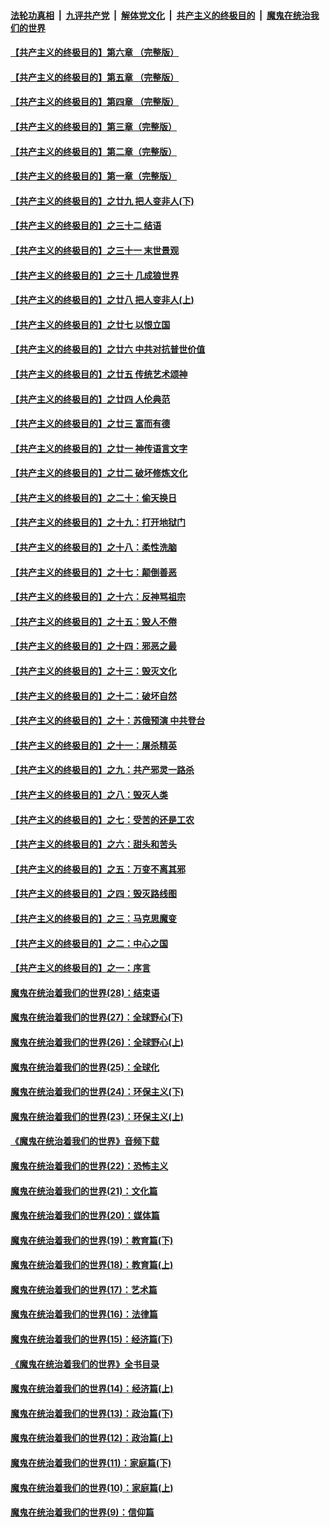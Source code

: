 ####  [法轮功真相](../../../../basic/blob/master/README.md?t=03312001) &nbsp;|&nbsp; [九评共产党](../../../../9ping.md/blob/master/README.md?t=03312001) &nbsp;|&nbsp; [解体党文化](../../../../jtdwh.md/blob/master/README.md?t=03312001)  &nbsp;|&nbsp; [共产主义的终极目的](../../../../gczydzjmd.md/blob/master/README.md?t=03312001) &nbsp;|&nbsp; [魔鬼在统治我们的世界](../../../../mgztzwmdsj.md/blob/master/README.md?t=03312001) 

#### [【共产主义的终极目的】第六章 （完整版）](../pages/nsc422/n11428913.md?t=03312001) 

#### [【共产主义的终极目的】第五章 （完整版）](../pages/nsc422/n11428912.md?t=03312001) 

#### [【共产主义的终极目的】第四章 （完整版）](../pages/nsc422/n11428907.md?t=03312001) 

#### [【共产主义的终极目的】第三章（完整版）](../pages/nsc422/n11428848.md?t=03312001) 

#### [【共产主义的终极目的】第二章（完整版）](../pages/nsc422/n11428831.md?t=03312001) 

#### [【共产主义的终极目的】第一章（完整版）](../pages/nsc422/n11417651.md?t=03312001) 

#### [【共产主义的终极目的】之廿九 把人变非人(下)](../pages/nsc422/n11344140.md?t=03312001) 

#### [【共产主义的终极目的】之三十二 结语](../pages/nsc422/n11360535.md?t=03312001) 

#### [【共产主义的终极目的】之三十一 末世景观](../pages/nsc422/n11351129.md?t=03312001) 

#### [【共产主义的终极目的】之三十 几成狼世界](../pages/nsc422/n11348280.md?t=03312001) 

#### [【共产主义的终极目的】之廿八 把人变非人(上)](../pages/nsc422/n11340492.md?t=03312001) 

#### [【共产主义的终极目的】之廿七 以恨立国](../pages/nsc422/n11336944.md?t=03312001) 

#### [【共产主义的终极目的】之廿六 中共对抗普世价值](../pages/nsc422/n11324785.md?t=03312001) 

#### [【共产主义的终极目的】之廿五 传统艺术颂神](../pages/nsc422/n11296396.md?t=03312001) 

#### [【共产主义的终极目的】之廿四 人伦典范](../pages/nsc422/n11296397.md?t=03312001) 

#### [【共产主义的终极目的】之廿三 富而有德](../pages/nsc422/n11283598.md?t=03312001) 

#### [【共产主义的终极目的】之廿一 神传语言文字](../pages/nsc422/n11263265.md?t=03312001) 

#### [【共产主义的终极目的】之廿二 破坏修炼文化](../pages/nsc422/n11245728.md?t=03312001) 

#### [【共产主义的终极目的】之二十：偷天换日](../pages/nsc422/n11238846.md?t=03312001) 

#### [【共产主义的终极目的】之十九：打开地狱门](../pages/nsc422/n11206376.md?t=03312001) 

#### [【共产主义的终极目的】之十八：柔性洗脑](../pages/nsc422/n11199994.md?t=03312001) 

#### [【共产主义的终极目的】之十七：颠倒善恶](../pages/nsc422/n11179782.md?t=03312001) 

#### [【共产主义的终极目的】之十六：反神骂祖宗](../pages/nsc422/n11166798.md?t=03312001) 

#### [【共产主义的终极目的】之十五：毁人不倦](../pages/nsc422/n11166792.md?t=03312001) 

#### [【共产主义的终极目的】之十四：邪恶之最](../pages/nsc422/n11150249.md?t=03312001) 

#### [【共产主义的终极目的】之十三：毁灭文化](../pages/nsc422/n11135227.md?t=03312001) 

#### [【共产主义的终极目的】之十二：破坏自然](../pages/nsc422/n11135214.md?t=03312001) 

#### [【共产主义的终极目的】之十：苏俄预演 中共登台](../pages/nsc422/n11118424.md?t=03312001) 

#### [【共产主义的终极目的】之十一：屠杀精英](../pages/nsc422/n11118442.md?t=03312001) 

#### [【共产主义的终极目的】之九：共产邪灵一路杀](../pages/nsc422/n11114139.md?t=03312001) 

#### [【共产主义的终极目的】之八：毁灭人类](../pages/nsc422/n11108503.md?t=03312001) 

#### [【共产主义的终极目的】之七：受苦的还是工农](../pages/nsc422/n11101809.md?t=03312001) 

#### [【共产主义的终极目的】之六：甜头和苦头](../pages/nsc422/n11096971.md?t=03312001) 

#### [【共产主义的终极目的】之五：万变不离其邪](../pages/nsc422/n11091285.md?t=03312001) 

#### [【共产主义的终极目的】之四：毁灭路线图](../pages/nsc422/n11086284.md?t=03312001) 

#### [【共产主义的终极目的】之三：马克思魔变](../pages/nsc422/n11061941.md?t=03312001) 

#### [【共产主义的终极目的】之二：中心之国](../pages/nsc422/n11047728.md?t=03312001) 

#### [【共产主义的终极目的】之一：序言](../pages/nsc422/n11086077.md?t=03312001) 

#### [魔鬼在统治着我们的世界(28)：结束语](../pages/nsc422/n10936246.md?t=03312001) 

#### [魔鬼在统治着我们的世界(27)：全球野心(下)](../pages/nsc422/n10928319.md?t=03312001) 

#### [魔鬼在统治着我们的世界(26)：全球野心(上)](../pages/nsc422/n10900318.md?t=03312001) 

#### [魔鬼在统治着我们的世界(25)：全球化](../pages/nsc422/n10788205.md?t=03312001) 

#### [魔鬼在统治着我们的世界(24)：环保主义(下)](../pages/nsc422/n10695307.md?t=03312001) 

#### [魔鬼在统治着我们的世界(23)：环保主义(上)](../pages/nsc422/n10688613.md?t=03312001) 

#### [《魔鬼在统治着我们的世界》音频下载](../pages/nsc422/n10635553.md?t=03312001) 

#### [魔鬼在统治着我们的世界(22)：恐怖主义](../pages/nsc422/n10614727.md?t=03312001) 

#### [魔鬼在统治着我们的世界(21)：文化篇](../pages/nsc422/n10597706.md?t=03312001) 

#### [魔鬼在统治着我们的世界(20)：媒体篇](../pages/nsc422/n10586579.md?t=03312001) 

#### [魔鬼在统治着我们的世界(19)：教育篇(下)](../pages/nsc422/n10564808.md?t=03312001) 

#### [魔鬼在统治着我们的世界(18)：教育篇(上)](../pages/nsc422/n10526970.md?t=03312001) 

#### [魔鬼在统治着我们的世界(17)：艺术篇](../pages/nsc422/n10499093.md?t=03312001) 

#### [魔鬼在统治着我们的世界(16)：法律篇](../pages/nsc422/n10485969.md?t=03312001) 

#### [魔鬼在统治着我们的世界(15)：经济篇(下)](../pages/nsc422/n10469975.md?t=03312001) 

#### [《魔鬼在统治着我们的世界》全书目录](../pages/nsc422/n10464261.md?t=03312001) 

#### [魔鬼在统治着我们的世界(14)：经济篇(上)](../pages/nsc422/n10457370.md?t=03312001) 

#### [魔鬼在统治着我们的世界(13)：政治篇(下)](../pages/nsc422/n10448270.md?t=03312001) 

#### [魔鬼在统治着我们的世界(12)：政治篇(上)](../pages/nsc422/n10444576.md?t=03312001) 

#### [魔鬼在统治着我们的世界(11)：家庭篇(下)](../pages/nsc422/n10440961.md?t=03312001) 

#### [魔鬼在统治着我们的世界(10)：家庭篇(上)](../pages/nsc422/n10435448.md?t=03312001) 

#### [魔鬼在统治着我们的世界(9)：信仰篇](../pages/nsc422/n10432159.md?t=03312001) 

